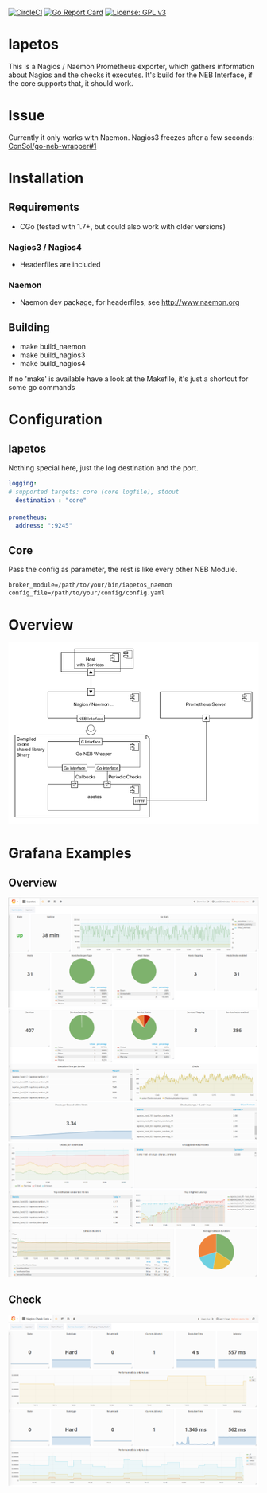 [![CircleCI](https://circleci.com/gh/Griesbacher/Iapetos.svg?style=shield)](https://circleci.com/gh/Griesbacher/Iapetos)
[![Go Report Card](https://goreportcard.com/badge/github.com/Griesbacher/Iapetos)](https://goreportcard.com/report/github.com/Griesbacher/Iapetos)
[![License: GPL v3](https://img.shields.io/badge/License-GPL%20v3-blue.svg)](http://www.gnu.org/licenses/gpl-3.0)

# Iapetos
This is a Nagios / Naemon Prometheus exporter, which gathers information about Nagios and the checks it executes. It's build for the NEB Interface, if the core supports that, it should work.

# Issue
Currently it only works with Naemon. Nagios3 freezes after a few seconds: [ConSol/go-neb-wrapper#1](https://github.com/ConSol/go-neb-wrapper/issues/1)

# Installation
## Requirements
- CGo (tested with 1.7+, but could also work with older versions)
### Nagios3 / Nagios4
- Headerfiles are included
### Naemon
- Naemon dev package, for headerfiles, see http://www.naemon.org

## Building
- make build_naemon
- make build_nagios3
- make build_nagios4

If no 'make' is available have a look at the Makefile, it's just a shortcut for some go commands

# Configuration
## Iapetos
Nothing special here, just the log destination and the port.
```YAML
logging:
# supported targets: core (core logfile), stdout
  destination : "core"

prometheus:
  address: ":9245"
```

## Core
Pass the config as parameter, the rest is like every other NEB Module.
```
broker_module=/path/to/your/bin/iapetos_naemon config_file=/path/to/your/config/config.yaml
```

# Overview
![Overview](https://github.com/Griesbacher/Iapetos/blob/master/doc/Componentdiagram.bmp)

# Grafana Examples
## Overview
![Overview1](https://github.com/Griesbacher/Iapetos/blob/master/doc/Grafana%20-%20Overview1.PNG)
![Overview2](https://github.com/Griesbacher/Iapetos/blob/master/doc/Grafana%20-%20Overview2.PNG)
![Overview3](https://github.com/Griesbacher/Iapetos/blob/master/doc/Grafana%20-%20Overview3.PNG)

## Check
![Check](https://github.com/Griesbacher/Iapetos/blob/master/doc/Grafana%20-%20Check.PNG)
